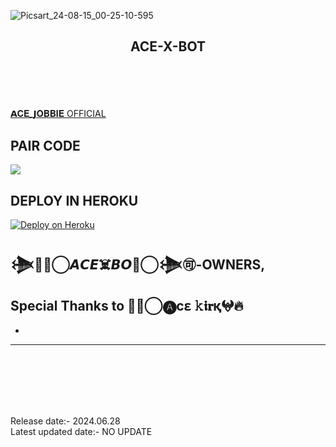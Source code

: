 ![Picsart_24-08-15_00-25-10-595](https://github.com/user-attachments/assets/5aa79e14-9ad1-4e93-b9e3-a6c19f4532af)

## <p align="center">ACE-X-BOT 
<br>
<br>
<br>


[𝗔𝐂𝐄_𝗝𝐎𝐁𝐁𝐈𝐄 OFFICIAL](https://https://t.me/+njMXs03qRLQ3ZmNk?si=NsWb47_f3g5t7hoH)
<br>

  
## PAIR CODE

</P>
<a href="https://ace-md-session.onrender.com?v=1"><img src="https://img.shields.io/badge/LOGIN%20WITH-PAIR%20CODE-black"></a>


## DEPLOY IN HEROKU

 [![Deploy on Heroku](https://www.herokucdn.com/deploy/button.svg)](https://dashboard.heroku.com/new?template=https://github.com/acejobbie/ace-x-bot)

   </details>
   

 <a src="https://telegra.ph/file/c9f1fbd5b78d902762e5f.jpg" width=80 height=80></a>   

## 𒋨🏴‍☠️⃝𝘼𝘾𝙀☠️𝘽𝙊𝙏⃝𒋨🉑-OWNERS,


## Special Thanks to 🏴‍☠️⃝🅐ϲԑ 𝚔𝖎𝐫қ𖤍🔥 
* <a  src="https://telegra.ph/file/c9f1fbd5b78d902762e5f.jpg" width=80 height=80></a> 
---

<br>
<br>
<br>
<br>
<br>






Release date:- 2024.06.28
<br>
Latest updated date:- NO UPDATE
